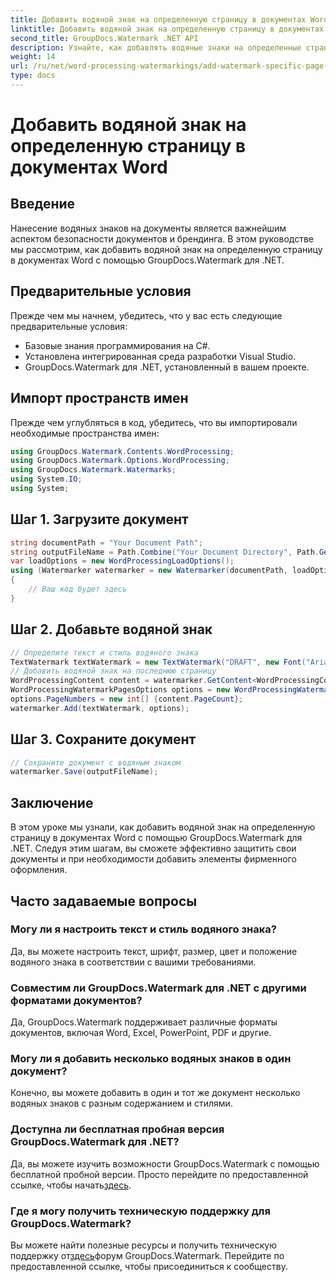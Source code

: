 ```yaml
---
title: Добавить водяной знак на определенную страницу в документах Word
linktitle: Добавить водяной знак на определенную страницу в документах Word
second_title: GroupDocs.Watermark .NET API
description: Узнайте, как добавлять водяные знаки на определенные страницы в документах Word с помощью GroupDocs для .NET. Защитите свой контент без особых усилий.
weight: 14
url: /ru/net/word-processing-watermarkings/add-watermark-specific-page-word-docs/
type: docs
---
```

# Добавить водяной знак на определенную страницу в документах Word

## Введение
Нанесение водяных знаков на документы является важнейшим аспектом безопасности документов и брендинга. В этом руководстве мы рассмотрим, как добавить водяной знак на определенную страницу в документах Word с помощью GroupDocs.Watermark для .NET.
## Предварительные условия
Прежде чем мы начнем, убедитесь, что у вас есть следующие предварительные условия:
- Базовые знания программирования на C#.
- Установлена интегрированная среда разработки Visual Studio.
- GroupDocs.Watermark для .NET, установленный в вашем проекте.

## Импорт пространств имен
Прежде чем углубляться в код, убедитесь, что вы импортировали необходимые пространства имен:
```csharp
using GroupDocs.Watermark.Contents.WordProcessing;
using GroupDocs.Watermark.Options.WordProcessing;
using GroupDocs.Watermark.Watermarks;
using System.IO;
using System;
```
## Шаг 1. Загрузите документ
```csharp
string documentPath = "Your Document Path";
string outputFileName = Path.Combine("Your Document Directory", Path.GetFileName(documentPath));
var loadOptions = new WordProcessingLoadOptions();
using (Watermarker watermarker = new Watermarker(documentPath, loadOptions))
{
    // Ваш код будет здесь
}
```
## Шаг 2. Добавьте водяной знак
```csharp
// Определите текст и стиль водяного знака
TextWatermark textWatermark = new TextWatermark("DRAFT", new Font("Arial", 42));
// Добавить водяной знак на последнюю страницу
WordProcessingContent content = watermarker.GetContent<WordProcessingContent>();
WordProcessingWatermarkPagesOptions options = new WordProcessingWatermarkPagesOptions();
options.PageNumbers = new int[] {content.PageCount};
watermarker.Add(textWatermark, options);
```
## Шаг 3. Сохраните документ
```csharp
// Сохраните документ с водяным знаком
watermarker.Save(outputFileName);
```

## Заключение
В этом уроке мы узнали, как добавить водяной знак на определенную страницу в документах Word с помощью GroupDocs.Watermark для .NET. Следуя этим шагам, вы сможете эффективно защитить свои документы и при необходимости добавить элементы фирменного оформления.
## Часто задаваемые вопросы
### Могу ли я настроить текст и стиль водяного знака?
Да, вы можете настроить текст, шрифт, размер, цвет и положение водяного знака в соответствии с вашими требованиями.
### Совместим ли GroupDocs.Watermark для .NET с другими форматами документов?
Да, GroupDocs.Watermark поддерживает различные форматы документов, включая Word, Excel, PowerPoint, PDF и другие.
### Могу ли я добавить несколько водяных знаков в один документ?
Конечно, вы можете добавить в один и тот же документ несколько водяных знаков с разным содержанием и стилями.
### Доступна ли бесплатная пробная версия GroupDocs.Watermark для .NET?
 Да, вы можете изучить возможности GroupDocs.Watermark с помощью бесплатной пробной версии. Просто перейдите по предоставленной ссылке, чтобы начать[здесь](https://releases.groupdocs.com/).
### Где я могу получить техническую поддержку для GroupDocs.Watermark?
 Вы можете найти полезные ресурсы и получить техническую поддержку от[здесь](https://forum.groupdocs.com/c/watermark/19)форум GroupDocs.Watermark. Перейдите по предоставленной ссылке, чтобы присоединиться к сообществу.